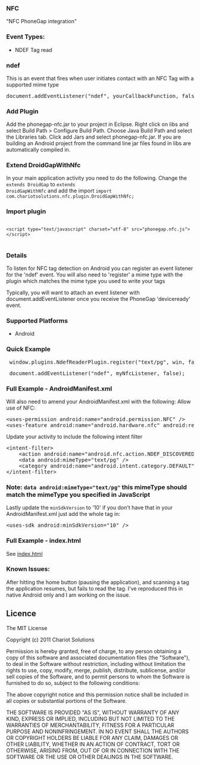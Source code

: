 ### NFC
"NFC PhoneGap integration"

### Event Types:
* NDEF Tag read

### ndef

This is an event that fires when user initiates contact with an NFC Tag with a supported mime type

<pre>document.addEventListener("ndef", yourCallbackFunction, false);</pre>

### Add Plugin
Add the phonegap-nfc.jar to your project in Eclipse. Right click on libs and select Build Path > Configure Build Path. Choose Java Build Path and select the Libraries tab. Click add Jars and select phonegap-nfc.jar. If you are building an Android project from the command line jar files found in libs are automatically compiled in.

### Extend DroidGapWithNfc
In your main application activity you need to do the following. 
Change the <code>extends DroidGap</code> to <code>extends DroidGapWithNfc</code> and add the import <code>import com.chariotsolutions.nfc.plugin.DroidGapWithNfc;</code>

### Import plugin
<pre><code>
&lt;script type="text/javascript" charset="utf-8" src="phonegap.nfc.js"&gt;&lt;/script&gt;
</code>
</pre>

### Details
To listen for NFC tag detection on Android you can register an event listener for the 'ndef' event. You will also need to 'register' a mime type with the plugin which matches the mime type you used to write your tags

Typically, you will want to attach an event listener with document.addEventListener once you receive the PhoneGap 'deviceready' event.

### Supported Platforms

* Android

### Quick Example

<pre> window.plugins.NdefReaderPlugin.register("text/pg", win, fail); </pre>

<pre> document.addEventListener("ndef", myNfcListener, false); </pre>

### Full Example - AndroidManifest.xml

Will also need to amend your AndroidManifest.xml with the following:
Allow use of NFC:
<pre>
&lt;uses-permission android:name="android.permission.NFC" /&gt;
&lt;uses-feature android:name="android.hardware.nfc" android:required="true" /&gt;
</pre>

Update your activity to include the following intent filter
<pre>
&lt;intent-filter&gt;
	&lt;action android:name="android.nfc.action.NDEF_DISCOVERED" /&gt;
	&lt;data android:mimeType="text/pg" /&gt;
	&lt;category android:name="android.intent.category.DEFAULT" /&gt;
&lt;/intent-filter&gt;
</pre>
### Note: <code>data android:mimeType="text/pg"</code> this mimeType should match the mimeType you specified in JavaScript

Lastly update the <code>minSdkVersion</code> to '10' if you don't have that in your AndroidManifest.xml just add the whole tag in:
<pre>
&lt;uses-sdk android:minSdkVersion="10" /&gt;	
</pre>

### Full Example - index.html

See [index.html](https://github.com/chariotsolutions/phonegap-nfc/blob/master/assets/www/index.html)

### Known Issues:
After hitting the home button (pausing the application), and scanning a tag the application resumes, but fails to read the tag.
I've reproduced this in native Android only and I am working on the issue.

## Licence ##

The MIT License

Copyright (c) 2011 Chariot Solutions

Permission is hereby granted, free of charge, to any person obtaining a copy
of this software and associated documentation files (the "Software"), to deal
in the Software without restriction, including without limitation the rights
to use, copy, modify, merge, publish, distribute, sublicense, and/or sell
copies of the Software, and to permit persons to whom the Software is
furnished to do so, subject to the following conditions:

The above copyright notice and this permission notice shall be included in
all copies or substantial portions of the Software.

THE SOFTWARE IS PROVIDED "AS IS", WITHOUT WARRANTY OF ANY KIND, EXPRESS OR
IMPLIED, INCLUDING BUT NOT LIMITED TO THE WARRANTIES OF MERCHANTABILITY,
FITNESS FOR A PARTICULAR PURPOSE AND NONINFRINGEMENT. IN NO EVENT SHALL THE
AUTHORS OR COPYRIGHT HOLDERS BE LIABLE FOR ANY CLAIM, DAMAGES OR OTHER
LIABILITY, WHETHER IN AN ACTION OF CONTRACT, TORT OR OTHERWISE, ARISING FROM,
OUT OF OR IN CONNECTION WITH THE SOFTWARE OR THE USE OR OTHER DEALINGS IN
THE SOFTWARE.
